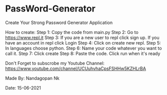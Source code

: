 # PassWord-Generator
Create Your Strong Password Generator Application


How to create: 
Step 1: Copy the code from main.py 
Step 2: Go to https://www.repl.it 
Step 3: If you are a new user to repl click sign up. If you have an account in repl click Login 
Step 4: Click on create new repl. 
Step 5: In languages choose python. 
Step 6: Name your code whatever you want to call it. 
Step 7: Click create Step 8: Paste the code. Click run when it's ready

Don't Forget to subscrobe my Youtube Channel: https://www.youtube.com/channel/UCUuhvhaCpsFSHHw5KZHLrBA

Made By: Nandagopan Nk

Date: 15-06-2021
